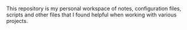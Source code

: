 This repository is my personal workspace of notes, configuration files, scripts and other files that I found helpful when working with various projects.
